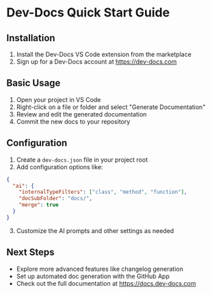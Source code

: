 # Dev-Docs Quick Start Guide

## Installation

1. Install the Dev-Docs VS Code extension from the marketplace
2. Sign up for a Dev-Docs account at https://dev-docs.com

## Basic Usage

1. Open your project in VS Code
2. Right-click on a file or folder and select "Generate Documentation" 
3. Review and edit the generated documentation
4. Commit the new docs to your repository

## Configuration

1. Create a `dev-docs.json` file in your project root
2. Add configuration options like:

```json
{
  "ai": {
    "internalTypeFilters": ["class", "method", "function"],
    "docSubFolder": "docs/",
    "merge": true
  }
}
```

3. Customize the AI prompts and other settings as needed

## Next Steps

- Explore more advanced features like changelog generation
- Set up automated doc generation with the GitHub App
- Check out the full documentation at https://docs.dev-docs.com